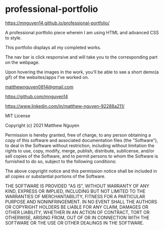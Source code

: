 # professional-portfolio
https://mnguyen14.github.io/professional-portfolio/

A professional portfolio piece wherein I am using HTML and advanced CSS to style.

This portfolio displays all my completed works.

The nav bar is click responsive and will take you to the corresponding part on the webpage.

Upon hovering the images in the work, you'll be able to see a short demo(a gif) of the websites/apps I've worked on.

matthewnguyen0814@gmail.com

https://github.com/mnguyen14

https://www.linkedin.com/in/matthew-nguyen-92288a211/

MIT License

Copyright (c) 2021 Matthew Nguyen

Permission is hereby granted, free of charge, to any person obtaining a copy of this software and associated documentation files (the "Software"), to deal in the Software without restriction, including without limitation the rights to use, copy, modify, merge, publish, distribute, sublicense, and/or sell copies of the Software, and to permit persons to whom the Software is furnished to do so, subject to the following conditions:

The above copyright notice and this permission notice shall be included in all copies or substantial portions of the Software.

THE SOFTWARE IS PROVIDED "AS IS", WITHOUT WARRANTY OF ANY KIND, EXPRESS OR IMPLIED, INCLUDING BUT NOT LIMITED TO THE WARRANTIES OF MERCHANTABILITY, FITNESS FOR A PARTICULAR PURPOSE AND NONINFRINGEMENT. IN NO EVENT SHALL THE AUTHORS OR COPYRIGHT HOLDERS BE LIABLE FOR ANY CLAIM, DAMAGES OR OTHER LIABILITY, WHETHER IN AN ACTION OF CONTRACT, TORT OR OTHERWISE, ARISING FROM, OUT OF OR IN CONNECTION WITH THE SOFTWARE OR THE USE OR OTHER DEALINGS IN THE SOFTWARE.
